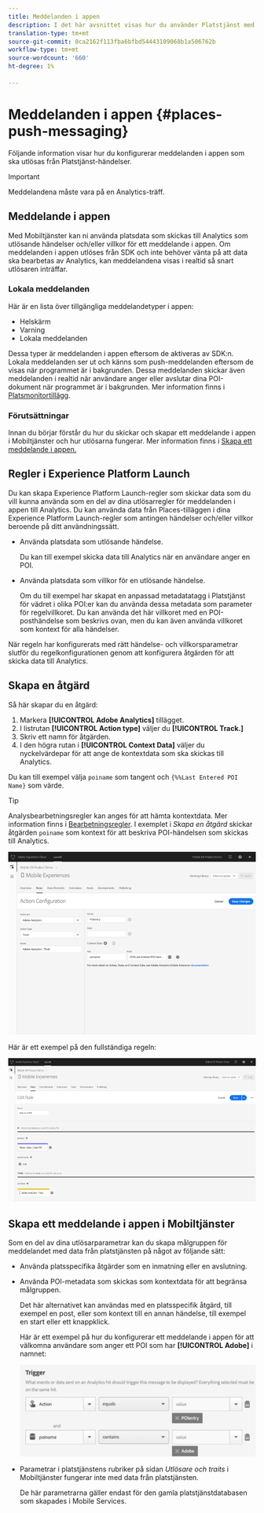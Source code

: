 ```yaml
---
title: Meddelanden i appen
description: I det här avsnittet visas hur du använder Platstjänst med meddelanden i appen.
translation-type: tm+mt
source-git-commit: 0ca2162f113fba6bfbd54443109068b1a506762b
workflow-type: tm+mt
source-wordcount: '660'
ht-degree: 1%

---
```



# Meddelanden i appen {#places-push-messaging}

Följande information visar hur du konfigurerar meddelanden i appen som ska utlösas från Platstjänst-händelser.

>[!IMPORTANT]
>
>Meddelandena måste vara på en Analytics-träff.

## Meddelande i appen

Med Mobiltjänster kan ni använda platsdata som skickas till Analytics som utlösande händelser och/eller villkor för ett meddelande i appen. Om meddelanden i appen utlöses från SDK och inte behöver vänta på att data ska bearbetas av Analytics, kan meddelandena visas i realtid så snart utlösaren inträffar.

### Lokala meddelanden

Här är en lista över tillgängliga meddelandetyper i appen:

* Helskärm
* Varning
* Lokala meddelanden

Dessa typer är meddelanden i appen eftersom de aktiveras av SDK:n. Lokala meddelanden ser ut och känns som push-meddelanden eftersom de visas när programmet är i bakgrunden. Dessa meddelanden skickar även meddelanden i realtid när användare anger eller avslutar dina POI-dokument när programmet är i bakgrunden. Mer information finns i [Platsmonitortillägg](/help/places-ext-aep-sdks/places-monitor-extension/places-monitor-extension.md).

### Förutsättningar

Innan du börjar förstår du hur du skickar och skapar ett meddelande i appen i Mobiltjänster och hur utlösarna fungerar. Mer information finns i [Skapa ett meddelande i appen.](https://docs.adobe.com/content/help/en/mobile-services/using/messaging-ug/inapp-messages/t-in-app-message.html)

## Regler i Experience Platform Launch

Du kan skapa Experience Platform Launch-regler som skickar data som du vill kunna använda som en del av dina utlösarregler för meddelanden i appen till Analytics. Du kan använda data från Places-tilläggen i dina Experience Platform Launch-regler som antingen händelser och/eller villkor beroende på ditt användningssätt.

* Använda platsdata som utlösande händelse.

   Du kan till exempel skicka data till Analytics när en användare anger en POI.

* Använda platsdata som villkor för en utlösande händelse.

   Om du till exempel har skapat en anpassad metadatatagg i Platstjänst för vädret i olika POI:er kan du använda dessa metadata som parameter för regelvillkoret. Du kan använda det här villkoret med en POI-posthändelse som beskrivs ovan, men du kan även använda villkoret som kontext för alla händelser.

När regeln har konfigurerats med rätt händelse- och villkorsparametrar slutför du regelkonfigurationen genom att konfigurera åtgärden för att skicka data till Analytics.

## Skapa en åtgärd

Så här skapar du en åtgärd:

1. Markera **[!UICONTROL Adobe Analytics]** tillägget.
1. I listrutan **[!UICONTROL Action type]** väljer du **[!UICONTROL Track.]**
1. Skriv ett namn för åtgärden.
1. I den högra rutan i **[!UICONTROL Context Data]** väljer du nyckelvärdepar för att ange de kontextdata som ska skickas till Analytics.

Du kan till exempel välja `poiname` som tangent och `{%%Last Entered POI Name}` som värde.

>[!TIP]
>
>Analysbearbetningsregler kan anges för att hämta kontextdata. Mer information finns i [Bearbetningsregler](https://docs.adobe.com/content/help/en/analytics/implementation/analytics-basics/ref-processing-rules.html). I exemplet i *Skapa en åtgärd* skickar åtgärden `poiname` som kontext för att beskriva POI-händelsen som skickas till Analytics.

![skapa ett funktionsmakro](/help/assets/configure-action.png)

Här är ett exempel på den fullständiga regeln:

![slutförd regel](/help/assets/create-a-rule.png)

## Skapa ett meddelande i appen i Mobiltjänster

Som en del av dina utlösarparametrar kan du skapa målgruppen för meddelandet med data från platstjänsten på något av följande sätt:

* Använda platsspecifika åtgärder som en inmatning eller en avslutning.
* Använda POI-metadata som skickas som kontextdata för att begränsa målgruppen.

   Det här alternativet kan användas med en platsspecifik åtgärd, till exempel en post, eller som kontext till en annan händelse, till exempel en start eller ett knappklick.

   Här är ett exempel på hur du konfigurerar ett meddelande i appen för att välkomna användare som anger ett POI som har **[!UICONTROL Adobe]** i namnet:

   ![trigger parameters](/help/assets/trigger-parameters.png)

* Parametrar i platstjänstens rubriker på sidan *Utlösare och traits* i Mobiltjänster fungerar inte med data från platstjänsten.

   De här parametrarna gäller endast för den gamla platstjänstdatabasen som skapades i Mobile Services.